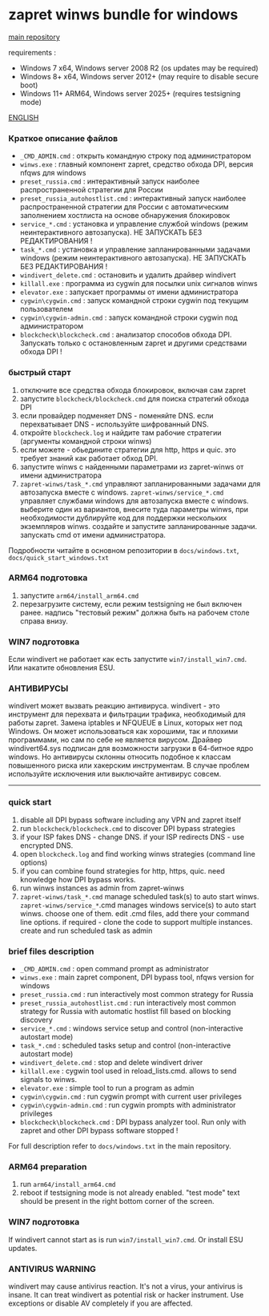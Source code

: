 ﻿# zapret winws bundle for windows

[main repository](https://github.com/bol-van/zapret)

requirements :
* Windows 7 x64, Windows server 2008 R2 (os updates may be required)
* Windows 8+ x64, Windows server 2012+ (may require to disable secure boot)
* Windows 11+ ARM64, Windows server 2025+ (requires testsigning mode)

[ENGLISH](#quick-start)

### Краткое описание файлов

* `_CMD_ADMIN.cmd` : открыть командную строку под администратором
* `winws.exe` : главный компонент zapret, средство обхода DPI, версия nfqws для windows
* `preset_russia.cmd` : интерактивный запуск наиболее распространенной стратегии для России
* `preset_russia_autohostlist.cmd` : интерактивный запуск наиболее распространенной стратегии для России с автоматическим заполнением хостлиста на основе обнаружения блокировок
* `service_*.cmd` : установка и управление службой windows (режим неинтерактивного автозапуска). НЕ ЗАПУСКАТЬ БЕЗ РЕДАКТИРОВАНИЯ !
* `task_*.cmd` : установка и управление запланированными задачами windows (режим неинтерактивного автозапуска). НЕ ЗАПУСКАТЬ БЕЗ РЕДАКТИРОВАНИЯ !
* `windivert_delete.cmd` : остановить и удалить драйвер windivert
* `killall.exe` : программа из cygwin для посылки unix сигналов winws
* `elevator.exe` : запускает программы от имени администратора
* `cygwin\cygwin.cmd` : запуск командной строки cygwin под текущим пользователем
* `cygwin\cygwin-admin.cmd` : запуск командной строки cygwin под администратором
* `blockcheck\blockcheck.cmd` : анализатор способов обхода DPI. Запускать только с остановленным zapret и другими средствами обхода DPI !

### быстрый старт

1) отключите все средства обхода блокировок, включая сам zapret
2) запустите `blockcheck/blockcheck.cmd` для поиска стратегий обхода DPI
3) если провайдер подменяет DNS - поменяйте DNS. если перехватывает DNS - используйте шифрованный DNS.
4) откройте `blockcheck.log` и найдите там рабочие стратегии (аргументы командной строки winws)
5) если можете - обьедините стратегии для http, https и quic. это требует знаний как работает обход DPI.
6) запустите winws с найденными параметрами из zapret-winws от имени администратора
7) `zapret-winws/task_*.cmd` управляют запланированными задачами для автозапуска вместе с windows.
   `zapret-winws/service_*.cmd` управляет службами windows для автозапуска вместе с windows.
   выберите один из вариантов, внесите туда параметры winws, при необходимости дублируйте код для поддержки нескольких экземпляров winws.
   создайте и запустите запланированные задачи. запускать cmd от имени администратора.

Подробности читайте в основном репозитории в `docs/windows.txt`, `docs/quick_start_windows.txt`

### ARM64 подготовка
1) запустите `arm64/install_arm64.cmd`
2) перезагрузите систему, если режим testsigning не был включен ранее. надпись "тестовый режим" должна быть на рабочем столе справа внизу.

### WIN7 подготовка
Если windivert не работает как есть запустите `win7/install_win7.cmd`. Или накатите обновления ESU.

### АНТИВИРУСЫ
windivert может вызвать реакцию антивируса.
windivert - это инструмент для перехвата и фильтрации трафика, необходимый для работы zapret.
Замена iptables и NFQUEUE в Linux, которых нет под Windows.
Он может использоваться как хорошими, так и плохими программами, но сам по себе не является вирусом.
Драйвер windivert64.sys подписан для возможности загрузки в 64-битное ядро windows.
Но антивирусы склонны относить подобное к классам повышенного риска или хакерским инструментам.
В случае проблем используйте исключения или выключайте антивирус совсем.

---
### quick start

1) disable all DPI bypass software including any VPN and zapret itself
2) run `blockcheck/blockcheck.cmd` to discover DPI bypass strategies
3) if your ISP fakes DNS - change DNS. if your ISP redirects DNS - use encrypted DNS.
4) open `blockcheck.log` and find working winws strategies (command line options)
5) if you can combine found strategies for http, https, quic. need knowledge how DPI bypass works.
6) run winws instances as admin from zapret-winws
7) `zapret-winws/task_*.cmd` manage scheduled task(s) to auto start winws.
   `zapret-winws/service_*`.cmd manages windows service(s) to auto start winws.
   choose one of them. edit .cmd files, add there your command line options. if required - clone the code to support multiple instances.
   create and run scheduled task as admin

### brief files description

* `_CMD_ADMIN.cmd` : open command prompt as administrator
* `winws.exe` : main zapret component, DPI bypass tool, nfqws version for windows
* `preset_russia.cmd` : run interactively most common strategy for Russia
* `preset_russia_autohostlist.cmd` : run interactively most common strategy for Russia with automatic hostlist fill based on blocking discovery
* `service_*.cmd` : windows service setup and control (non-interactive autostart mode)
* `task_*.cmd` : scheduled tasks setup and control (non-interactive autostart mode)
* `windivert_delete.cmd` : stop and delete windivert driver
* `killall.exe` : cygwin tool used in reload_lists.cmd. allows to send signals to winws.
* `elevator.exe` : simple tool to run a program as admin
* `cygwin\cygwin.cmd` : run cygwin prompt with current user privileges
* `cygwin\cygwin-admin.cmd` : run cygwin prompts with administrator privileges
* `blockcheck\blockcheck.cmd` : DPI bypass analyzer tool. Run only with zapret and other DPI bypass software stopped !

For full description refer to `docs/windows.txt` in the main repository.

### ARM64 preparation
1) run `arm64/install_arm64.cmd`
2) reboot if testsigning mode is not already enabled. "test mode" text should be present in the right bottom corner of the screen.

### WIN7 подготовка
If windivert cannot start as is run `win7/install_win7.cmd`. Or install ESU updates.

### ANTIVIRUS WARNING
windivert may cause antivirus reaction. It's not a virus, your antivirus is insane.
It can treat windivert as potential risk or hacker instrument.
Use exceptions or disable AV completely if you are affected.

